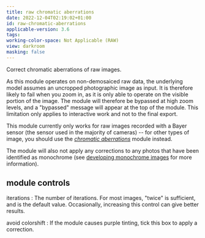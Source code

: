 ```yaml
---
title: raw chromatic aberrations
date: 2022-12-04T02:19:02+01:00
id: raw-chromatic-aberrations
applicable-version: 3.6
tags:
working-color-space: Not Applicable (RAW)
view: darkroom
masking: false
---
```


Correct chromatic aberrations of raw images.

As this module operates on non-demosaiced raw data, the underlying model assumes an uncropped photographic image as input. It is therefore likely to fail when you zoom in, as it is only able to operate on the visible portion of the image. The module will therefore be bypassed at high zoom levels, and a "bypassed" message will appear at the top of the module. This limitation only applies to interactive work and not to the final export.

This module currently only works for raw images recorded with a Bayer sensor (the sensor used in the majority of cameras) -- for other types of image, you should use the [_chromatic aberrations_](./chromatic-aberrations.md) module instead.

The module will also not apply any corrections to any photos that have been identified as monochrome (see [developing monochrome images](monochrome.md) for more information).

## module controls

iterations
: The number of iterations. For most images, "twice" is sufficient, and is the default value. Occasionally, increasing this control can give better results.

avoid colorshift
: If the module causes purple tinting, tick this box to apply a correction.
